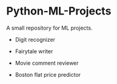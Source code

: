 # Python-ML-Projects
A small repository for ML projects.

- Digit recognizer

- Fairytale writer

- Movie comment reviewer

- Boston flat price predictor
